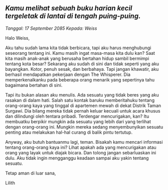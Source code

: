## _Kamu melihat sebuah buku harian kecil tergeletak di lantai di tengah puing-puing._

_Tanggal: 17 September 2085_
_Kepada: Weiss_

Halo Weiss,

Aku tahu sudah lama kita tidak berbicara, tapi aku harus menghubungi seseorang tentang ini. Kamu masih ingat masa-masa kita dulu kan? Saat kita masih anak-anak yang berusaha bertahan hidup sambil bermimpi tentang kota besar? Sekarang aku sudah di sini dan tidak seperti yang aku bayangkan. Kotor, penuh sesak, dan berbahaya. Tapi jangan khawatir, aku berhasil mendapatkan pekerjaan dengan The Whisperer. Dia memperkenalkanku pada beberapa orang menarik yang sepertinya tahu bagaimana bertahan di sini.

Tapi itu bukan alasan aku menulis. Ada sesuatu yang tidak beres yang aku rasakan di dalam hati. Salah satu kontak baruku memberitahuku tentang orang-orang kaya yang tinggal di apartemen mewah di dekat Distrik Taman Surgawi. Dia bilang mereka tidak pernah keluar kecuali untuk acara khusus dan dilindungi oleh tentara pribadi. Terdengar mencurigakan, kan? Itu membuatku berpikir mungkin ada sesuatu yang lebih dari yang terlihat dengan orang-orang ini. Mungkin mereka sedang menyembunyikan sesuatu penting atau melakukan hal-hal curang di balik pintu tertutup.

Anyway, aku butuh bantuanmu lagi, teman. Bisakah kamu mencari informasi tentang orang-orang kaya ini? Lihat apakah ada yang mencurigakan atau orang yang layak untuk diajak bicara. Dan tolong jangan sebarluaskan ini dulu. Aku tidak ingin mengganggu keadaan sampai aku yakin tentang sesuatu.

Tetap aman di luar sana,

Lilith

